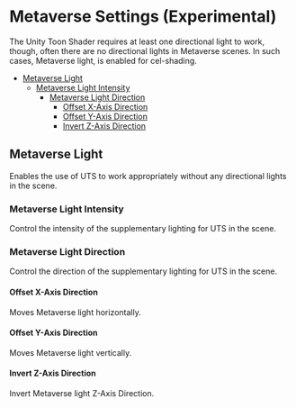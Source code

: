 # Metaverse Settings (Experimental)

The Unity Toon Shader requires at least one directional light to work, though, often there are no directional lights in Metaverse scenes. In such cases, Metaverse light, is enabled for cel-shading.


* [Metaverse Light](#metaverse-light)
  * [Metaverse Light Intensity](#metaverse-light-intensity)
    * [Metaverse Light Direction](#metaverse-light-direction)
      * [Offset X-Axis Direction](#offset-x-axis-direction)
      * [Offset Y-Axis Direction](#offset-y-axis-direction)
      * [Invert Z-Axis Direction](#invert-z-axis-direction)


## Metaverse Light
Enables the use of UTS to work appropriately without any directional lights in the scene.

### Metaverse Light Intensity
Control the intensity of the supplementary lighting for UTS in the scene.

### Metaverse Light Direction
Control the direction of the supplementary lighting for UTS in the scene.

#### Offset X-Axis Direction
Moves Metaverse light horizontally.

#### Offset Y-Axis Direction
Moves Metaverse light vertically.

#### Invert Z-Axis Direction
Invert Metaverse light Z-Axis Direction.